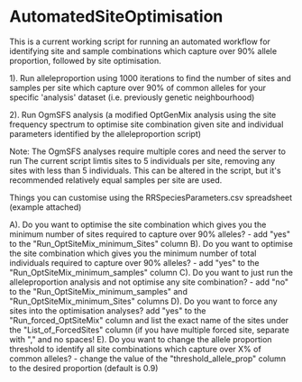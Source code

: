 # AutomatedSiteOptimisation

This is a current working script for running an automated workflow for identifying site and sample combinations which capture over 90% allele proportion, followed by site optimisation.

1). Run alleleproportion using 1000 iterations to find the number of sites and samples per site which capture over 90% of common alleles for your specific 'analysis' dataset (i.e. previously genetic neighbourhood)

2). Run OgmSFS analysis (a modified OptGenMix analysis using the site frequency spectrum to optimise site combination given site and individual parameters identified by the alleleproportion script)

Note: 
The OgmSFS analyses require multiple cores and need the server to run
The current script limtis sites to 5 individuals per site, removing any sites with less than 5 individuals. This can be altered in the script, but it's recommended relatively equal samples per site are used.

Things you can customise using the RRSpeciesParameters.csv spreadsheet (example attached)

A). Do you want to optimise the site combination which gives you the minimum  number of sites required to capture over 90% alleles? - add "yes" to the "Run_OptSiteMix_minimum_Sites" column
B). Do you want to optimise the site combination which gives you the minimum  number of total individuals required to capture over 90% alleles? - add "yes" to the "Run_OptSiteMix_minimum_samples" column
C). Do you want to just run the alleleproportion analysis and not optimise any site combination? - add "no" to the "Run_OptSiteMix_minimum_samples" and "Run_OptSiteMix_minimum_Sites" columns
D). Do you want to force any sites into the optimisation analyses? add "yes" to the "Run_forced_OptSiteMix" column and list the exact name of the sites under the "List_of_ForcedSites" column (if you have multiple forced site, separate with "," and no spaces!
E). Do you want to change the allele proportion threshold to identify all site combinations which capture over X% of common alleles? - change the value of the "threshold_allele_prop" column to the desired proportion (default is 0.9)
